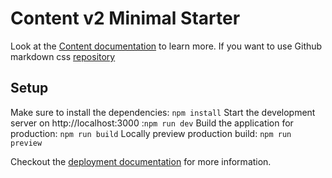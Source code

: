 # Content v2 Minimal Starter
Look at the [Content documentation](https://content.nuxt.com/) to learn more.
If you want to use Github markdown css [repository](https://github.com/sindresorhus/github-markdown-css)
## Setup
Make sure to install the dependencies: `npm install`
Start the development server on http://localhost:3000 :`npm run dev`
Build the application for production: `npm run build`
Locally preview production build: `npm run preview`

Checkout the [deployment documentation](https://nuxt.com/docs/getting-started/deployment) for more information.


